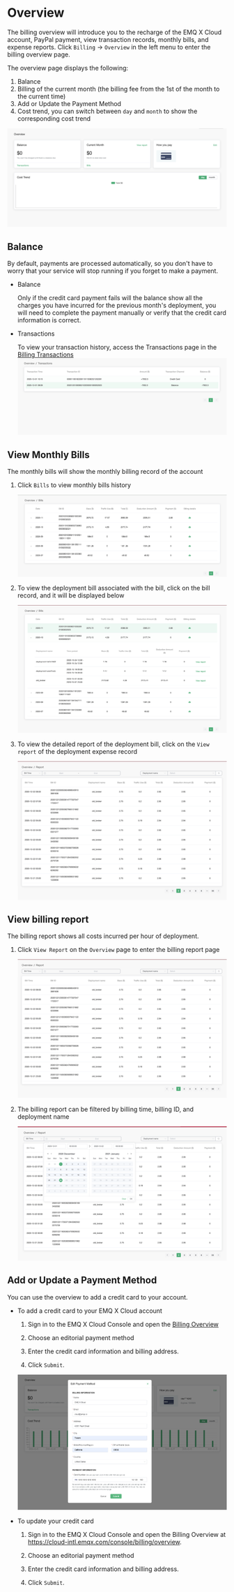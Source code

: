 # Overview

The billing overview will introduce you to the recharge of the EMQ X Cloud account, PayPal payment, view transaction records, monthly bills, and expense reports. Click `Billing` -> `Overview` in the left menu to enter the billing overview page.

The overview page displays the following:

1. Balance
2. Billing of the current month (the billing fee from the 1st of the month to the current time)
3. Add or Update the Payment Method
4. Cost trend, you can switch between `day` and `month` to show the corresponding cost trend

![overview](./_assets/overview.png)



## Balance

By default, payments are processed automatically, so you don't have to worry that your service will stop running if you forget to make a payment.

- Balance
  
  Only if the credit card payment fails will the balance show all the charges you have incurred for the previous month's deployment,
  you will need to complete the payment manually or verify that the credit card information is correct.

- Transactions
  
  To view your transaction history, access the Transactions page in the [Billing Transactions](https://cloud-intl.emqx.com/console/billing/transactions)
  ![Transactions](./_assets/transactions.png)



## View Monthly Bills

The monthly bills will show the monthly billing record of the account

1. Click `Bills` to view monthly bills history

   ![bills](./_assets/monthly_bills.png)

2. To view the deployment bill associated with the bill, click on the bill record, and it will be displayed below

   ![bills_details](./_assets/monthly_bills_details.png)

3. To view the detailed report of the deployment bill, click on the `View report` of the deployment expense record

   ![bills_report](./_assets/hourly_bills_report.png)



## View billing report

The billing report shows all costs incurred per hour of deployment.

1. Click `View Report` on the `Overview` page to enter the billing report page

   ![bills_report](./_assets/hourly_bills_report.png)

2. The billing report can be filtered by billing time, billing ID, and deployment name

   ![report_filter](./_assets/hourly_bills_report_filter.png)



## Add or Update a Payment Method

You can use the overview to add a credit card to your account.

- To add a credit card to your EMQ X Cloud account

  1. Sign in to the EMQ X Cloud Console and open the [Billing Overview](https://cloud-intl.emqx.com/console/billing/overview)

  2. Choose an editorial payment method
  3. Enter the credit card information and billing address.
  4. Click `Submit`.

  ![edit_payment_method](./_assets/edit_payment_method.png)

- To update your credit card

  1. Sign in to the EMQ X Cloud Console and open the Billing Overview at https://cloud-intl.emqx.com/console/billing/overview.

  2. Choose an editorial payment method

  3. Enter the credit card information and billing address.

  4. Click `Submit`.
